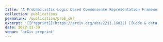 ```yaml
---
title: "A Probabilistic-Logic based Commonsense Representation Framework for Modelling Inferences with Multiple Antecedents and Varying Likelihoods"
collection: publications
permalink: /publication/prob_ckr
excerpt: '[[Preprint]](https://arxiv.org/abs/2211.16822) [[Code & data pending agency approval]]'
date: 2022-11-30
venue: 'arXiv preprint'
---
```

